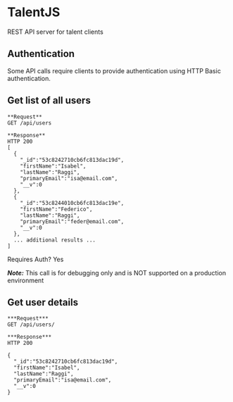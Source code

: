 # TalentJS
REST API server for talent clients

## Authentication
Some API calls require clients to provide authentication using HTTP Basic authentication.
 
## Get list of all users
    **Request**
    GET /api/users
    
    **Response**
    HTTP 200
    [
      {
        "_id":"53c8242710cb6fc813dac19d",
        "firstName":"Isabel",
        "lastName":"Raggi",
        "primaryEmail":"isa@email.com",
        "__v":0
      },
      {
        "_id":"53c8244010cb6fc813dac19e",
        "firstName":"Federico",
        "lastName":"Raggi",
        "primaryEmail":"feder@email.com",
        "__v":0
      },
      ... additional results ...
    ]
    
Requires Auth? Yes

***Note:*** This call is for debugging only and is NOT supported on a production environment 

## Get user details

    ***Request***
    GET /api/users/
    
    ***Response***
    HTTP 200
    
    {
      "_id":"53c8242710cb6fc813dac19d",
      "firstName":"Isabel",
      "lastName":"Raggi",
      "primaryEmail":"isa@email.com",
      "__v":0
    }


